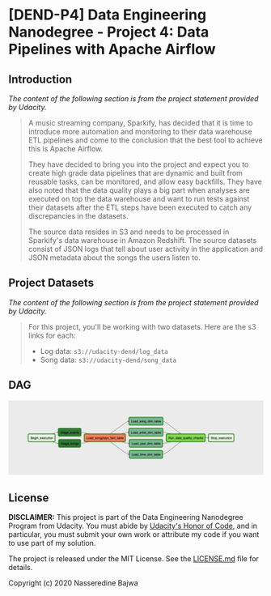 # [DEND-P4] Data Engineering Nanodegree - Project 4: Data Pipelines with Apache Airflow



## Introduction

_The content of the following section is from the project statement provided by Udacity._

>A music streaming company, Sparkify, has decided that it is time to introduce more automation and monitoring to their data warehouse ETL pipelines and come to the conclusion that the best tool to achieve this is Apache Airflow.
>
>They have decided to bring you into the project and expect you to create high grade data pipelines that are dynamic and built from reusable tasks, can be monitored, and allow easy backfills. They have also noted that the data quality plays a big part when analyses are executed on top the data warehouse and want to run tests against their datasets after the ETL steps have been executed to catch any discrepancies in the datasets.
>
>The source data resides in S3 and needs to be processed in Sparkify's data warehouse in Amazon Redshift. The source datasets consist of JSON logs that tell about user activity in the application and JSON metadata about the songs the users listen to.



## Project Datasets

_The content of the following section is from the project statement provided by Udacity._

>For this project, you'll be working with two datasets. Here are the s3 links for each:
>
>- Log data: `s3://udacity-dend/log_data`
>- Song data: `s3://udacity-dend/song_data`



## DAG

![dag](images/dag.png)



## License

**DISCLAIMER:** This project is part of the Data Engineering Nanodegree Program from Udacity. You must abide by [Udacity's Honor of Code](https://udacity.zendesk.com/hc/en-us/articles/210667103-What-is-the-Udacity-Honor-Code-), and in particular, you must submit your own work or attribute my code if you want to use part of my solution.

The project is released under the MIT License. See the [LICENSE.md](LICENSE.md) file for details.

Copyright (c) 2020 Nasseredine Bajwa

